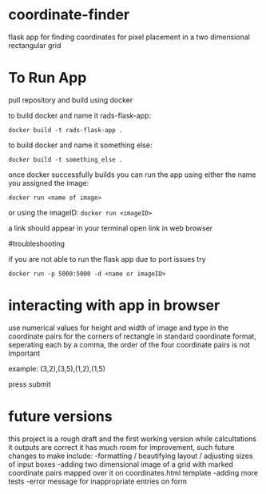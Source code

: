 # coordinate-finder
flask app for finding coordinates for pixel placement in a two dimensional rectangular grid

# To Run App

pull repository and build using docker

to build docker and name it rads-flask-app:

``` docker build -t rads-flask-app . ```

to build docker and name it something else:

``` docker build -t something_else . ```

once docker successfully builds you can run the app using either the name you assigned the image:

``` docker run <name of image> ```

or using the imageID:
``` docker run <imageID> ```

a link should appear in your terminal open link in web browser

#troubleshooting

if you are not able to run the flask app due to port issues try 

```docker run -p 5000:5000 -d <name or imageID>```


# interacting with app in browser
use numerical values for height and width of image
and type in the coordinate pairs for the corners of rectangle in standard coordinate format, seperating each by a comma, 
the order of the four coordinate pairs is not important

example: (3,2),(3,5),(1,2),(1,5)

press submit

# future versions
this project is a rough draft and the first working version while calcultations it outputs are correct it has much room for improvement, such future changes to make include:
-formatting / beautifying layout / adjusting sizes of input boxes
-adding two dimensional image of a grid with marked coordinate pairs mapped over it on coordinates.html template
-adding more tests
-error message for inappropriate entries on form
